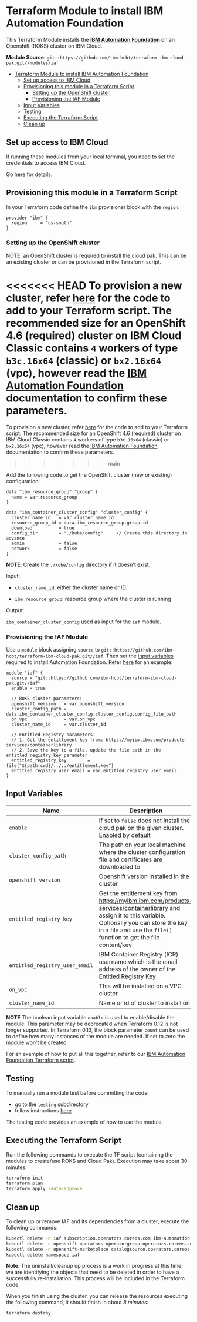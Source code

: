 # Terraform Module to install IBM Automation Foundation

This Terraform Module installs the [**IBM Automation Foundation**](https://www.ibm.com/docs/en/automationfoundation/1.0_ent) on an Openshift (ROKS) cluster on IBM Cloud.

**Module Source**: `git::https://github.com/ibm-hcbt/terraform-ibm-cloud-pak.git//modules/iaf`

- [Terraform Module to install IBM Automation Foundation](#terraform-module-to-install-ibm-automation-foundation)
  - [Set up access to IBM Cloud](#set-up-access-to-ibm-cloud)
  - [Provisioning this module in a Terraform Script](#provisioning-this-module-in-a-terraform-script)
    - [Setting up the OpenShift cluster](#setting-up-the-openshift-cluster)
    - [Provisioning the IAF Module](#provisioning-the-iaf-module)
  - [Input Variables](#input-variables)
  - [Testing](#testing)
  - [Executing the Terraform Script](#executing-the-terraform-script)
  - [Clean up](#clean-up)

## Set up access to IBM Cloud

If running these modules from your local terminal, you need to set the credentials to access IBM Cloud.

Go [here](../../CREDENTIALS.md) for details.

## Provisioning this module in a Terraform Script

In your Terraform code define the `ibm` provisioner block with the `region`.

```hcl
provider "ibm" {
  region     = "us-south"
}
```

### Setting up the OpenShift cluster

NOTE: an OpenShift cluster is required to install the cloud pak. This can be an existing cluster or can be provisioned in the Terraform script.

<<<<<<< HEAD
To provision a new cluster, refer [here](https://github.com/ibm-hcbt/terraform-ibm-cloud-pak/modules/roks#building-a-new-roks-cluster) for the code to add to your Terraform script. The recommended size for an OpenShift 4.6 (required) cluster on IBM Cloud Classic contains `4` workers of type `b3c.16x64` (classic) or `bx2.16x64` (vpc), however read the [IBM Automation Foundation](https://www.ibm.com/docs/en/automationfoundation/1.0_ent?topic=installing-system-requirements) documentation to confirm these parameters.
=======
To provision a new cluster, refer [here](../roks#building-a-new-roks-cluster) for the code to add to your Terraform script. The recommended size for an OpenShift 4.6 (required) cluster on IBM Cloud Classic contains `4` workers of type `b3c.16x64` (classic) or `bx2.16x64` (vpc), however read the [IBM Automation Foundation](https://www.ibm.com/docs/en/automationfoundation/1.0_ent?topic=installing-system-requirements) documentation to confirm these parameters.
>>>>>>> main

Add the following code to get the OpenShift cluster (new or existing) configuration:

```hcl
data "ibm_resource_group" "group" {
  name = var.resource_group
}

data "ibm_container_cluster_config" "cluster_config" {
  cluster_name_id   = var.cluster_name_id
  resource_group_id = data.ibm_resource_group.group.id
  download          = true
  config_dir        = "./kube/config"     // Create this directory in advance
  admin             = false
  network           = false
}
```

**NOTE**: Create the `./kube/config` directory if it doesn't exist.

Input:

- `cluster_name_id`: either the cluster name or ID.

- `ibm_resource_group`:  resource group where the cluster is running

Output:

`ibm_container_cluster_config` used as input for the `iaf` module.

### Provisioning the IAF Module

Use a `module` block assigning `source` to `git::https://github.com/ibm-hcbt/terraform-ibm-cloud-pak.git//iaf`. Then set the [input variables](#input-variables) required to install Automation Foundation. Refer [here](../../examples/iaf) for an example:

```hcl
module "iaf" {
  source = "git::https://github.com/ibm-hcbt/terraform-ibm-cloud-pak.git//iaf"
  enable = true

  // ROKS cluster parameters:
  openshift_version   = var.openshift_version
  cluster_config_path = data.ibm_container_cluster_config.cluster_config.config_file_path
  on_vpc              = var.on_vpc
  cluster_name_id     = var.cluster_id

  // Entitled Registry parameters:
  // 1. Get the entitlement key from: https://myibm.ibm.com/products-services/containerlibrary
  // 2. Save the key to a file, update the file path in the entitled_registry_key parameter
  entitled_registry_key        = file("${path.cwd}/../../entitlement.key")
  entitled_registry_user_email = var.entitled_registry_user_email
}
```

## Input Variables

| Name                           | Description                                                                                                                                                                                                                | Default | Required |
| ------------------------------ | -------------------------------------------------------------------------------------------------------------------------------------------------------------------------------------------------------------------------- | ------- | -------- |
| `enable`                       | If set to `false` does not install the cloud pak on the given cluster. Enabled by default                                                                                                      | `true`  | No       |
| `cluster_config_path`          | The path on your local machine where the cluster configuration file and certificates are downloaded to                                                                                                                     |         | Yes      |
| `openshift_version`            | Openshift version installed in the cluster                                                                                                                                                                                 |         | Yes      |
| `entitled_registry_key`        | Get the entitlement key from https://myibm.ibm.com/products-services/containerlibrary and assign it to this variable. Optionally you can store the key in a file and use the `file()` function to get the file content/key |         | Yes      |
| `entitled_registry_user_email` | IBM Container Registry (ICR) username which is the email address of the owner of the Entitled Registry Key                                                                                                                 |         | Yes      |
| `on_vpc`                       | This will be installed on a VPC cluster  | `false` | No       |
| `cluster_name_id`                       | Name or id of cluster to install on  |  | Yes       |

**NOTE** The boolean input variable `enable` is used to enable/disable the module. This parameter may be deprecated when Terraform 0.12 is not longer supported. In Terraform 0.13, the block parameter `count` can be used to define how many instances of the module are needed. If set to zero the module won't be created.

For an example of how to put all this together, refer to our [IBM Automation Foundation Terraform script](https://github.com/ibm-hcbt/cloud-pak-sandboxes/tree/master/terraform/iaf).

## Testing

To manually run a module test before committing the code:

- go to the `testing` subdirectory
- follow instructions [here](testing/README.md)

The testing code provides an example of how to use the module.

## Executing the Terraform Script

Run the following commands to execute the TF script (containing the modules to create/use ROKS and Cloud Pak). Execution may take about 30 minutes:

```bash
terraform init
terraform plan
terraform apply -auto-approve
```

## Clean up

To clean up or remove IAF and its dependencies from a cluster, execute the following commands:

```bash
kubectl delete -n iaf subscription.operators.coreos.com ibm-automation
kubectl delete -n openshift-operators operatorgroup.operators.coreos.com iaf-group
kubectl delete -n openshift-marketplace catalogsource.operators.coreos.com opencloud-operators
kubectl delete namespace iaf
```

**Note**: The uninstall/cleanup up process is a work in progress at this time, we are identifying the objects that need to be deleted in order to have a successfully re-installation. This process will be included in the Terraform code.

When you finish using the cluster, you can release the resources executing the following command, it should finish in about _8 minutes_:

```bash
terraform destroy
```




